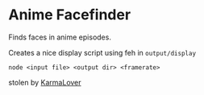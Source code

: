 # Anime Facefinder

Finds faces in anime episodes.

Creates a nice display script using feh in `output/display`

`node <input file> <output dir> <framerate>`


stolen by [KarmaLover](https://github.com/karmalover-ca)
